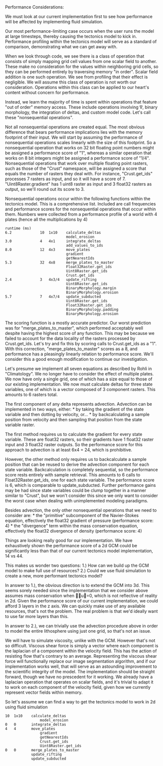 Performance Considerations:

We must look at our current implementation first to see how performance will be affected by implementing fluid simulation. 

Our most performance-limiting case occurs when the user runs the model at large timesteps, thereby causing the tectonics model to kick in. Performance profiling within the tectonics model will serve as a standard of comparison, demonstrating what we can get away with. 

When we look through code, we see there is a class of operation that consists of simply mapping grid cell values from one scalar field to another. These make no consideration for the values within neighboring grid cells, so they can be performed entirely by traversing memory "in order". Scalar field addition is one such operation. We see from profiling that their effect is negligible. We will assume this class of operation is not worth our consideration. Operations within this class can be applied to our heart's content without concern for performance. 

Instead, we learn the majority of time is spent within operations that feature "out of order" memory access. These include operations involving ∇, binary morphology, the integration of deltas, and custom model code. Let's call these "nonsequential operations". 

Not all nonsequential operations are created equal.  The most obvious difference that bears performance implications lies with the memory footprint of their input. We will start by assuming the performance of nonsequential operations scales linearly with the size of this footprint. So a nonsequential operation that works on 32 bit floating point numbers might be assigned a performance score of "1", whereas a similar operation that works on 8 bit integers might be assigned a performance score of "1/4". Nonsequential operations that work over multiple floating point rasters, such as those of the "Crust" namespace, will be assigned a score that equals the number of rasters they deal with. For instance, "Crust.get_ids" processes 7 rasters as input, and so it will have a score of 7. "Uint8Raster.gradient" has 1 uint8 raster as input and 3 float32 rasters as output, so we'll round out its score to 3.

Nonsequential operations occur within the following functions within the tectonics model. This is a comprehensive list. Included are call frequencies and performance scores for the nonsequential operations that occur within them. Numbers were collected from a performance profile of a world with 4 plates (hence all the multiplications by 4)

	runtime (ms) 	
	6.2				10	1x10	calculate_deltas
								model_erosion
	3.0				4	4x1		integrate_deltas
								add_values_to_ids
	8.0				12	4x3		move_plates
								gradient
								getNearestIds
	5.3				32	4x8		merge_plates_to_master
								Float32Raster.get_ids
								Uint8Raster.get_ids
								Crust.get_ids
	2.4				3	4x3/4	update_rifting
								Uint8Raster.get_ids
								BinaryMorphology.margin
								BinaryMorphology.erosion
	5.7				7	4x7/4	update_subducted
								Uint8Raster.get_ids
								Float32Raster.get_ids
								BinaryMorphology.padding
								BinaryMorphology.erosion

The scoring function is a mostly accurate predictor. Our worst prediction was for "merge_plates_to_master", which performed acceptably well despite having the highest score of any function. This may be because we failed to account for the data locality of the rasters processed by Crust.get_ids. Let's try and fix this by scoring calls to Crust.get_ids as a "1". With this correction, "merge_plates_to_master" scores as a 8, and performance has a pleasingly linearly relation to performance score. We'll consider this a good enough modification to continue our investigation.  

Let's presume we implement all seven equations as described by Rohli in "Climatology". We no longer have to consider the effect of multiple plates. We now have only a single grid, one of which has a size equal to those of our existing implementation. We now must calculate deltas for three state variables, one of which is a vector composed of 3 component rasters. This amounts to 6 rasters total. 

The first component of any delta represents advection. Advection can be implemented in two ways, either:
	* by taking the gradient of the state variable and then dotting by velocity, or...
	* by backcalculating a sample position from velocity and then sampling that position from the state variable raster. 

The first method requires us to calculate the gradient for every state variable. These are float32 rasters, so their gradients have 1 float32 raster input and 3 float32 raster outputs. So the performance score for this approach to advection is at least 6x4 = 24, which is prohibitive. 

However, the other method only requires us to backcalculate a sample position that can be reused to derive the advection component for each state variable. Backcalculation is completely sequential, so the performance score rests entirely with sample retrieval. This amounts to 6 calls to Float32Raster.get_ids, one for each state variable. The performance score is 6, which is comparable to update_subducted. Further performance gains may be had since state variables could be clump together in a manner similar to "Crust", but we won't consider this since we only want to consider the worst case when dealing with unimplemented modeling paradigms. 

Besides advection, the only other nonsequential operations that we need to consider are:
	* the "primitive" subcomponent of the Navier-Stokes equation, effectively the float32 gradient of pressure (performance score: 4)
	* the "divergence" term within the mass conservation equation, effectively the float32 divergence of density (performance score: 4)

Things are looking really good for our implementation. We have exhaustively shown the performance score of a 2d GCM could be significantly less than that of our current tectonics model implementation, 14 vs 44. 

This makes us wonder two questions:
	1.) How can we build up the GCM model to make full use of resources?
	2.) Could we use fluid simulation to create a new, more performant tectonics model?

In answer to 1.), the obvious direction is to extend the GCM into 3d. This seems sorely needed since the implementation that we consider above assumes mass conservation when ∇⋅u⃗=0, which is not reflective of reality in 2d. Given the performance score of our current implementation, we could afford 3 layers in the z axis. We can quickly make use of any available resources, that's not the problem. The real problem is that we'd ideally want to use far more layers than this. 

In answer to 2.), we can trivially use the advection procedure above in order to model the entire lithosphere using just one grid, so that's not an issue. 

We will have to simulate viscosity, unlike with the GCM. However that's not so difficult. Viscous shear force is simply a vector where each component is the laplacian of a component within the velocity field. This has the action of resisting flow that's contrary to an average. Representing the viscous shear force will functionally replace our image segmentation algorithm, and if our implementation works well, that will serve as an astounding improvement to the scientific integrity of the model. The implementation should be straight forward, though we have no prescedent for it working. We already have a laplacian operation that operates on scalar fields, and it's trivial to adapt it to work on each component of the velocity field, given how we currently represent vector fields within memory. 

So let's assume we can find a way to get the tectonics model to work in 2d using fluid simulation

	10	1x10	calculate_deltas
					model_erosion
	0	0		integrate_deltas
	4	4		move_plates
					gradient
					getNearestIds
					Crust.get_ids
					Uint8Raster.get_ids
	0	0		merge_plates_to_master
	 			update_rifting
	 			update_subducted
